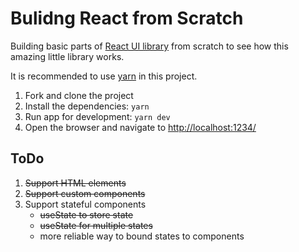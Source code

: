 # Bulidng React from Scratch

Building basic parts of [React UI library](https://reactjs.org/) from scratch to see how this amazing little library works.

It is recommended to use [yarn](https://yarnpkg.com/) in this project.

1. Fork and clone the project
2. Install the dependencies: `yarn`
3. Run app for development: `yarn dev`
4. Open the browser and navigate to [http://localhost:1234/](http://localhost:1234/)

## ToDo

1. ~~Support HTML elements~~
2. ~~Support custom components~~
3. Support stateful components
    - ~~useState to store state~~
    - ~~useState for multiple states~~
    - more reliable way to bound states to components
